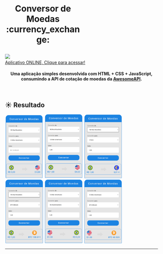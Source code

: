 <h1 align="center" style="max-width: 250px; margin: 30px 0;">
    Conversor de Moedas :currency_exchange:
</h1>
<a href="https://renatolira-conversormoedas.netlify.app/"><img src="https://api.netlify.com/api/v1/badges/558d449f-56e0-4457-9120-69590d38cf43/deploy-status"></img></a>
<br>
<a href="https://renatolira-conversormoedas.netlify.app/">Aplicativo ONLINE, Clique para acessar!</a> 

<h4 align="center">
  Uma aplicação simples desenvolvida com HTML + CSS + JavaScript, consumindo a API de cotação de moedas da <a href="https://docs.awesomeapi.com.br/api-de-moedas">AwesomeAPI</a>.
</h4>
<br>


## :sunny: Resultado

  <div>
      <img style="width: 25%;" alt="project-screenshot" src="assets/img/project_screenshot_1.png" />
      <img style="width: 25%;" alt="project-screenshot" src="assets/img/project_screenshot_2.png" />
      <img style="width: 25%;" alt="project-screenshot" src="assets/img/project_screenshot_3.png" />
      <img style="width: 25%;" alt="project-screenshot" src="assets/img/project_screenshot_4.png" />
      <img style="width: 25%;" alt="project-screenshot" src="assets/img/project_screenshot_5.png" />
      <img style="width: 25%;" alt="project-screenshot" src="assets/img/project_screenshot_6.png" />
</div>

---
[vc]: https://code.visualstudio.com/
